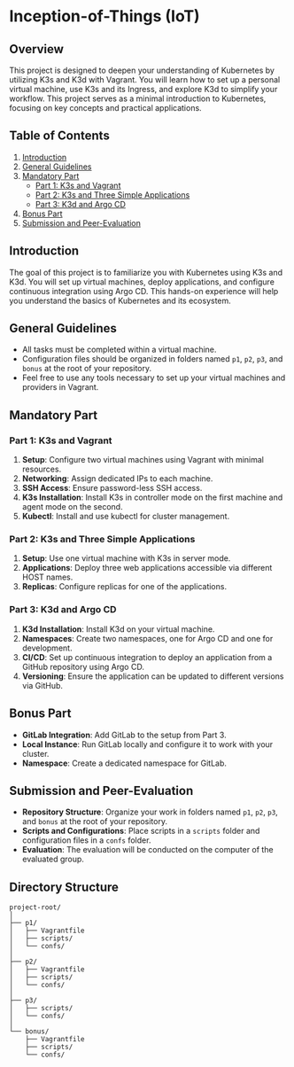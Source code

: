 # Inception-of-Things (IoT)

## Overview

This project is designed to deepen your understanding of Kubernetes by utilizing K3s and K3d with Vagrant. You will learn how to set up a personal virtual machine, use K3s and its Ingress, and explore K3d to simplify your workflow. This project serves as a minimal introduction to Kubernetes, focusing on key concepts and practical applications.

## Table of Contents

1. [Introduction](#introduction)
2. [General Guidelines](#general-guidelines)
3. [Mandatory Part](#mandatory-part)
    - [Part 1: K3s and Vagrant](#part-1-k3s-and-vagrant)
    - [Part 2: K3s and Three Simple Applications](#part-2-k3s-and-three-simple-applications)
    - [Part 3: K3d and Argo CD](#part-3-k3d-and-argo-cd)
4. [Bonus Part](#bonus-part)
5. [Submission and Peer-Evaluation](#submission-and-peer-evaluation)

## Introduction

The goal of this project is to familiarize you with Kubernetes using K3s and K3d. You will set up virtual machines, deploy applications, and configure continuous integration using Argo CD. This hands-on experience will help you understand the basics of Kubernetes and its ecosystem.

## General Guidelines

- All tasks must be completed within a virtual machine.
- Configuration files should be organized in folders named `p1`, `p2`, `p3`, and `bonus` at the root of your repository.
- Feel free to use any tools necessary to set up your virtual machines and providers in Vagrant.

## Mandatory Part

### Part 1: K3s and Vagrant

1. **Setup**: Configure two virtual machines using Vagrant with minimal resources.
2. **Networking**: Assign dedicated IPs to each machine.
3. **SSH Access**: Ensure password-less SSH access.
4. **K3s Installation**: Install K3s in controller mode on the first machine and agent mode on the second.
5. **Kubectl**: Install and use kubectl for cluster management.

### Part 2: K3s and Three Simple Applications

1. **Setup**: Use one virtual machine with K3s in server mode.
2. **Applications**: Deploy three web applications accessible via different HOST names.
3. **Replicas**: Configure replicas for one of the applications.

### Part 3: K3d and Argo CD

1. **K3d Installation**: Install K3d on your virtual machine.
2. **Namespaces**: Create two namespaces, one for Argo CD and one for development.
3. **CI/CD**: Set up continuous integration to deploy an application from a GitHub repository using Argo CD.
4. **Versioning**: Ensure the application can be updated to different versions via GitHub.

## Bonus Part

- **GitLab Integration**: Add GitLab to the setup from Part 3.
- **Local Instance**: Run GitLab locally and configure it to work with your cluster.
- **Namespace**: Create a dedicated namespace for GitLab.

## Submission and Peer-Evaluation

- **Repository Structure**: Organize your work in folders named `p1`, `p2`, `p3`, and `bonus` at the root of your repository.
- **Scripts and Configurations**: Place scripts in a `scripts` folder and configuration files in a `confs` folder.
- **Evaluation**: The evaluation will be conducted on the computer of the evaluated group.

## Directory Structure

```
project-root/
│
├── p1/
│   ├── Vagrantfile
│   ├── scripts/
│   └── confs/
│
├── p2/
│   ├── Vagrantfile
│   ├── scripts/
│   └── confs/
│
├── p3/
│   ├── scripts/
│   └── confs/
│
└── bonus/
    ├── Vagrantfile
    ├── scripts/
    └── confs/
```
